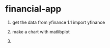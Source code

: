 # financial-app
1. get the data from yfinance 
    1.1 import yfinance 
    
2. make a chart with matlibplot 
3. 
